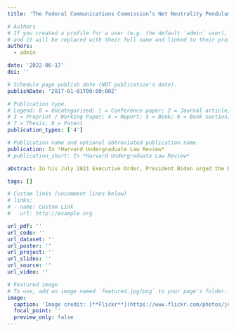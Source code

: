 ```yaml
---
title: 'The Federal Communications Commission’s Net Neutrality Pendulum'

# Authors
# If you created a profile for a user (e.g. the default `admin` user), write the username (folder name) here
# and it will be replaced with their full name and linked to their profile.
authors:
  - admin

date: '2022-06-17'
doi: ''

# Schedule page publish date (NOT publication's date).
publishDate: '2017-01-01T00:00:00Z'

# Publication type.
# Legend: 0 = Uncategorized; 1 = Conference paper; 2 = Journal article;
# 3 = Preprint / Working Paper; 4 = Report; 5 = Book; 6 = Book section;
# 7 = Thesis; 8 = Patent
publication_types: ['4']

# Publication name and optional abbreviated publication name.
publication: In *Harvard Undergraduate Law Review*
# publication_short: In *Harvard Undergraduate Law Review*

abstract: In his July 2021 Executive Order, President Biden urged the Federal Communications Commission (FCC) “to restore net neutrality rules undone by the prior administration.” Net neutrality, a term coined by Professor Tim Wu at Columbia Law School in 2002, is the network design principle that all traffic on the internet should be treated the same so that the users of a network, not the operator of the network, decide what the network is used for. The FCC’s approach to net neutrality, however, has swung back and forth as the partisan makeup of FCC leadership changes according to the presidential party. In this article, I delve into what net neutrality is, how the FCC has oscillated on net neutrality rules under different administrations in the past two decades, and how bipartisan Congressional legislation can bring this net neutrality pendulum to rest for the best interests of consumers, internet service providers, and the entire internet ecosystem.

tags: []

# Custom links (uncomment lines below)
# links:
# - name: Custom Link
#   url: http://example.org

url_pdf: ''
url_code: ''
url_dataset: ''
url_poster: ''
url_project: ''
url_slides: ''
url_source: ''
url_video: ''

# Featured image
# To use, add an image named `featured.jpg/png` to your page's folder.
image:
  caption: 'Image credit: [**Flickr**](https://www.flickr.com/photos/josephgruber/15109096143/)'
  focal_point: ''
  preview_only: false
---
```

